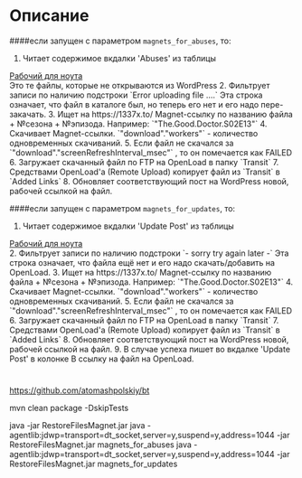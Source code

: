 
# Описание
####если запущен с параметром `magnets_for_abuses`, то:
1. Читает содержимое вкдалки 'Abuses' из таблицы
<a href="https://docs.google.com/spreadsheets/d/1GyBjpFrhetXLuxibq2vt5PcrBmLPnUqOlLgl_9UuDo8/edit?ts=59877357#gid=0">
Рабочий для ноута</a> <br>
Это те файлы, которые не открываются из WordPress
2. Фильтрует записи по наличию подстроки `Error uploading file ....`
Эта строка означает, что файл в каталоге был, но теперь его нет и его надо пере-закачать.
3. Ищет на  https://1337x.to/ Magnet-ссылку по названию файла + №сезона + №эпизода. Например:
`"The.Good.Doctor.S02E13"`
4. Скачивает Magnet-ссылки. `"download"."workers"` - количество одновременных скачиваний.  
5. Если файл не скачался за `"download"."screenRefreshInterval_msec"` , то он помечается как FAILED 
6. Загружает скачанный файл по FTP на OpenLoad в папку `Transit` 
7. Средствами OpenLoad'a (Remote Upload) копирует файл из `Transit` в `Added Links` 
8. Обновляет соответствующий пост на WordPress новой, рабочей ссылкой на файл. 

<br>

####если запущен с параметром `magnets_for_updates`, то:
1. Читает содержимое вкдалки 'Update Post' из таблицы
<a href="https://docs.google.com/spreadsheets/d/1GyBjpFrhetXLuxibq2vt5PcrBmLPnUqOlLgl_9UuDo8/edit?ts=59877357#gid=0">
Рабочий для ноута</a> <br>
2. Фильтрует записи по наличию подстроки `- sorry try again later -`
Эта строка означает, что файла ещё нет и его надо скачать/добавить на OpenLoad.
3. Ищет на  https://1337x.to/ Magnet-ссылку по названию файла + №сезона + №эпизода. Например:
`"The.Good.Doctor.S02E13"`
4. Скачивает Magnet-ссылки. `"download"."workers"` - количество одновременных скачиваний.  
5. Если файл не скачался за `"download"."screenRefreshInterval_msec"` , то он помечается как FAILED 
6. Загружает скачанный файл по FTP на OpenLoad в папку `Transit` 
7. Средствами OpenLoad'a (Remote Upload) копирует файл из `Transit` в `Added Links` 
8. Обновляет соответствующий пост на WordPress новой, рабочей ссылкой на файл.
9. В случае успеха пишет во вкдалке 'Update Post' в колонке B ссылку на файл на OpenLoad.   

#
https://github.com/atomashpolskiy/bt

mvn clean package -DskipTests

java -jar RestoreFilesMagnet.jar
java -agentlib:jdwp=transport=dt_socket,server=y,suspend=y,address=1044 -jar RestoreFilesMagnet.jar magnets_for_abuses
java -agentlib:jdwp=transport=dt_socket,server=y,suspend=y,address=1044 -jar RestoreFilesMagnet.jar magnets_for_updates

